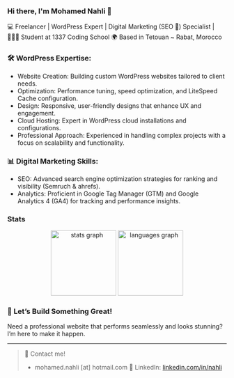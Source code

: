 ### Hi there, I'm Mohamed Nahli 👋
💻 Freelancer | WordPress Expert | Digital Marketing (SEO 🔎) Specialist | 👨🏻‍💻 Student at 1337 Coding School
🌍 Based in Tetouan ~ Rabat, Morocco

### 🛠️ WordPress Expertise:
- Website Creation: Building custom WordPress websites tailored to client needs.
- Optimization: Performance tuning, speed optimization, and LiteSpeed Cache configuration.
- Design: Responsive, user-friendly designs that enhance UX and engagement.
- Cloud Hosting: Expert in WordPress cloud installations and configurations.
- Professional Approach: Experienced in handling complex projects with a focus on scalability and functionality.

### 📊 Digital Marketing Skills:
- SEO: Advanced search engine optimization strategies for ranking and visibility (Semruch & ahrefs).
- Analytics: Proficient in Google Tag Manager (GTM) and Google Analytics 4 (GA4) for tracking and performance insights.

### Stats
<div align="center">
  <img src="https://github-readme-stats.vercel.app/api?username=na7li&hide_title=false&hide_rank=false&show_icons=true&include_all_commits=true&count_private=true&disable_animations=false&theme=dracula&locale=en&hide_border=false" height="150" alt="stats graph"  />
  <img src="https://github-readme-stats.vercel.app/api/top-langs?username=na7li&locale=en&hide_title=false&layout=compact&card_width=320&langs_count=5&theme=dracula&hide_border=false" height="150" alt="languages graph"  />
</div>

### 📩 Let’s Build Something Great!
Need a professional website that performs seamlessly and looks stunning? I’m here to make it happen.


---
> 💼 Contact me!
> - mohamed.nahli [at] hotmail.com
> 💼 LinkedIn: [linkedin.com/in/nahli](https://linkedin.com/in/nahli)
